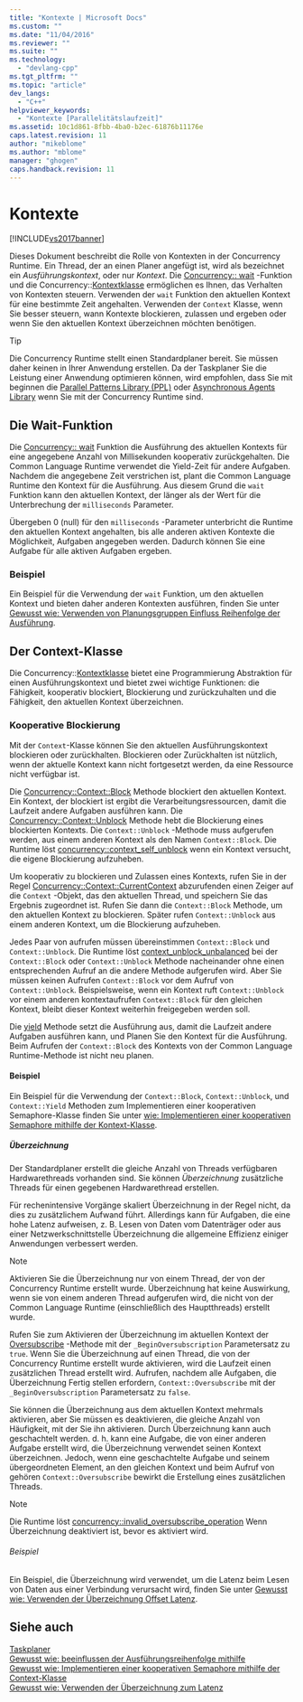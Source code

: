 ```yaml
---
title: "Kontexte | Microsoft Docs"
ms.custom: ""
ms.date: "11/04/2016"
ms.reviewer: ""
ms.suite: ""
ms.technology: 
  - "devlang-cpp"
ms.tgt_pltfrm: ""
ms.topic: "article"
dev_langs: 
  - "C++"
helpviewer_keywords: 
  - "Kontexte [Parallelitätslaufzeit]"
ms.assetid: 10c1d861-8fbb-4ba0-b2ec-61876b11176e
caps.latest.revision: 11
author: "mikeblome"
ms.author: "mblome"
manager: "ghogen"
caps.handback.revision: 11
---
```

# Kontexte
[!INCLUDE[vs2017banner](../../assembler/inline/includes/vs2017banner.md)]

Dieses Dokument beschreibt die Rolle von Kontexten in der Concurrency Runtime. Ein Thread, der an einen Planer angefügt ist, wird als bezeichnet ein *Ausführungskontext*, oder nur *Kontext*. Die [Concurrency:: wait](../Topic/wait%20Function.md) -Funktion und die Concurrency::[Kontextklasse](../../parallel/concrt/reference/context-class.md) ermöglichen es Ihnen, das Verhalten von Kontexten steuern. Verwenden der `wait` Funktion den aktuellen Kontext für eine bestimmte Zeit angehalten. Verwenden der `Context` Klasse, wenn Sie besser steuern, wann Kontexte blockieren, zulassen und ergeben oder wenn Sie den aktuellen Kontext überzeichnen möchten benötigen.  
  
> [!TIP]
>  Die Concurrency Runtime stellt einen Standardplaner bereit. Sie müssen daher keinen in Ihrer Anwendung erstellen. Da der Taskplaner Sie die Leistung einer Anwendung optimieren können, wird empfohlen, dass Sie mit beginnen die [Parallel Patterns Library (PPL)](../../parallel/concrt/parallel-patterns-library-ppl.md) oder [Asynchronous Agents Library](../../parallel/concrt/asynchronous-agents-library.md) wenn Sie mit der Concurrency Runtime sind.  
  
## <a name="the-wait-function"></a>Die Wait-Funktion  
 Die [Concurrency:: wait](../Topic/wait%20Function.md) Funktion die Ausführung des aktuellen Kontexts für eine angegebene Anzahl von Millisekunden kooperativ zurückgehalten. Die Common Language Runtime verwendet die Yield-Zeit für andere Aufgaben. Nachdem die angegebene Zeit verstrichen ist, plant die Common Language Runtime den Kontext für die Ausführung. Aus diesem Grund die `wait` Funktion kann den aktuellen Kontext, der länger als der Wert für die Unterbrechung der `milliseconds` Parameter.  
  
 Übergeben 0 (null) für den `milliseconds` -Parameter unterbricht die Runtime den aktuellen Kontext angehalten, bis alle anderen aktiven Kontexte die Möglichkeit, Aufgaben angegeben werden. Dadurch können Sie eine Aufgabe für alle aktiven Aufgaben ergeben.  
  
### <a name="example"></a>Beispiel  
 Ein Beispiel für die Verwendung der `wait` Funktion, um den aktuellen Kontext und bieten daher anderen Kontexten ausführen, finden Sie unter [Gewusst wie: Verwenden von Planungsgruppen Einfluss Reihenfolge der Ausführung](../../parallel/concrt/how-to-use-schedule-groups-to-influence-order-of-execution.md).  
  
## <a name="the-context-class"></a>Der Context-Klasse  
 Die Concurrency::[Kontextklasse](../../parallel/concrt/reference/context-class.md) bietet eine Programmierung Abstraktion für einen Ausführungskontext und bietet zwei wichtige Funktionen: die Fähigkeit, kooperativ blockiert, Blockierung und zurückzuhalten und die Fähigkeit, den aktuellen Kontext überzeichnen.  
  
### <a name="cooperative-blocking"></a>Kooperative Blockierung  
 Mit der `Context`-Klasse können Sie den aktuellen Ausführungskontext blockieren oder zurückhalten. Blockieren oder Zurückhalten ist nützlich, wenn der aktuelle Kontext kann nicht fortgesetzt werden, da eine Ressource nicht verfügbar ist.  
  
 Die [Concurrency::Context::Block](../Topic/Context::Block%20Method.md) Methode blockiert den aktuellen Kontext. Ein Kontext, der blockiert ist ergibt die Verarbeitungsressourcen, damit die Laufzeit andere Aufgaben ausführen kann. Die [Concurrency::Context::Unblock](../Topic/Context::Unblock%20Method.md) Methode hebt die Blockierung eines blockierten Kontexts. Die `Context::Unblock` -Methode muss aufgerufen werden, aus einem anderen Kontext als den Namen `Context::Block`. Die Runtime löst [concurrency::context_self_unblock](../../parallel/concrt/reference/context-self-unblock-class.md) wenn ein Kontext versucht, die eigene Blockierung aufzuheben.  
  
 Um kooperativ zu blockieren und Zulassen eines Kontexts, rufen Sie in der Regel [Concurrency::Context::CurrentContext](../Topic/Context::CurrentContext%20Method.md) abzurufenden einen Zeiger auf die `Context` -Objekt, das den aktuellen Thread, und speichern Sie das Ergebnis zugeordnet ist. Rufen Sie dann die `Context::Block` Methode, um den aktuellen Kontext zu blockieren. Später rufen `Context::Unblock` aus einem anderen Kontext, um die Blockierung aufzuheben.  
  
 Jedes Paar von aufrufen müssen übereinstimmen `Context::Block` und `Context::Unblock`. Die Runtime löst [context_unblock_unbalanced](../../parallel/concrt/reference/context-unblock-unbalanced-class.md) bei der `Context::Block` oder `Context::Unblock` Methode nacheinander ohne einen entsprechenden Aufruf an die andere Methode aufgerufen wird. Aber Sie müssen keinen Aufrufen `Context::Block` vor dem Aufruf von `Context::Unblock`. Beispielsweise, wenn ein Kontext ruft `Context::Unblock` vor einem anderen kontextaufrufen `Context::Block` für den gleichen Kontext, bleibt dieser Kontext weiterhin freigegeben werden soll.  
  
 Die [yield](../Topic/Context::Yield%20Method.md) Methode setzt die Ausführung aus, damit die Laufzeit andere Aufgaben ausführen kann, und Planen Sie den Kontext für die Ausführung. Beim Aufrufen der `Context::Block` des Kontexts von der Common Language Runtime-Methode ist nicht neu planen.  
  
#### <a name="example"></a>Beispiel  
 Ein Beispiel für die Verwendung der `Context::Block`, `Context::Unblock`, und `Context::Yield` Methoden zum Implementieren einer kooperativen Semaphore-Klasse finden Sie unter [wie: Implementieren einer kooperativen Semaphore mithilfe der Kontext-Klasse](../../parallel/concrt/how-to-use-the-context-class-to-implement-a-cooperative-semaphore.md).  
  
##### <a name="oversubscription"></a>Überzeichnung  
 Der Standardplaner erstellt die gleiche Anzahl von Threads verfügbaren Hardwarethreads vorhanden sind. Sie können *Überzeichnung* zusätzliche Threads für einen gegebenen Hardwarethread erstellen.  
  
 Für rechenintensive Vorgänge skaliert Überzeichnung in der Regel nicht, da dies zu zusätzlichem Aufwand führt. Allerdings kann für Aufgaben, die eine hohe Latenz aufweisen, z. B. Lesen von Daten vom Datenträger oder aus einer Netzwerkschnittstelle Überzeichnung die allgemeine Effizienz einiger Anwendungen verbessert werden.  
  
> [!NOTE]
>  Aktivieren Sie die Überzeichnung nur von einem Thread, der von der Concurrency Runtime erstellt wurde. Überzeichnung hat keine Auswirkung, wenn sie von einem anderen Thread aufgerufen wird, die nicht von der Common Language Runtime (einschließlich des Hauptthreads) erstellt wurde.  
  
 Rufen Sie zum Aktivieren der Überzeichnung im aktuellen Kontext der [Oversubscribe](../Topic/Context::Oversubscribe%20Method.md) -Methode mit der `_BeginOversubscription` Parametersatz zu `true`. Wenn Sie die Überzeichnung auf einen Thread, die von der Concurrency Runtime erstellt wurde aktivieren, wird die Laufzeit einen zusätzlichen Thread erstellt wird. Aufrufen, nachdem alle Aufgaben, die Überzeichnung Fertig stellen erfordern, `Context::Oversubscribe` mit der `_BeginOversubscription` Parametersatz zu `false`.  
  
 Sie können die Überzeichnung aus dem aktuellen Kontext mehrmals aktivieren, aber Sie müssen es deaktivieren, die gleiche Anzahl von Häufigkeit, mit der Sie ihn aktivieren. Durch Überzeichnung kann auch geschachtelt werden. d. h. kann eine Aufgabe, die von einer anderen Aufgabe erstellt wird, die Überzeichnung verwendet seinen Kontext überzeichnen. Jedoch, wenn eine geschachtelte Aufgabe und seinem übergeordneten Element, an den gleichen Kontext und beim Aufruf von gehören `Context::Oversubscribe` bewirkt die Erstellung eines zusätzlichen Threads.  
  
> [!NOTE]
>  Die Runtime löst [concurrency::invalid_oversubscribe_operation](../../parallel/concrt/reference/invalid-oversubscribe-operation-class.md) Wenn Überzeichnung deaktiviert ist, bevor es aktiviert wird.  
  
###### <a name="example"></a>Beispiel  
 Ein Beispiel, die Überzeichnung wird verwendet, um die Latenz beim Lesen von Daten aus einer Verbindung verursacht wird, finden Sie unter [Gewusst wie: Verwenden der Überzeichnung Offset Latenz](../../parallel/concrt/how-to-use-oversubscription-to-offset-latency.md).  
  
## <a name="see-also"></a>Siehe auch  
 [Taskplaner](../../parallel/concrt/task-scheduler-concurrency-runtime.md)   
 [Gewusst wie: beeinflussen der Ausführungsreihenfolge mithilfe](../../parallel/concrt/how-to-use-schedule-groups-to-influence-order-of-execution.md)   
 [Gewusst wie: Implementieren einer kooperativen Semaphore mithilfe der Context-Klasse](../../parallel/concrt/how-to-use-the-context-class-to-implement-a-cooperative-semaphore.md)   
 [Gewusst wie: Verwenden der Überzeichnung zum Latenz](../../parallel/concrt/how-to-use-oversubscription-to-offset-latency.md)

